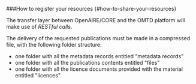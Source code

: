 ###How to register your resources {#how-to-share-your-resources}

The transfer layer between OpenAIRE/CORE and the OMTD platform will make use of *RESTful calls*.

The delivery of the requested publications must be made in a compressed file, with the following folder structure:

* one folder with all the metadata records entitled "metadata records"
* one folder with all the publications contents entitled "files"
* one folder with all the licence documents provided with the material entitled "licences". 


